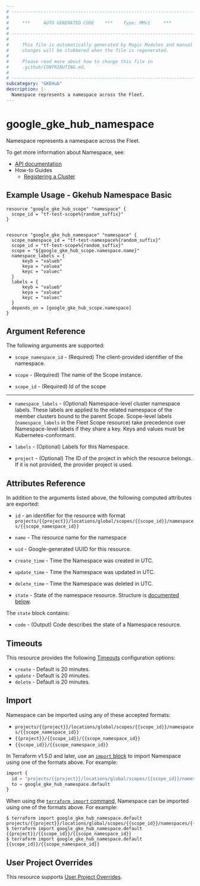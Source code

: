```yaml
---
# ----------------------------------------------------------------------------
#
#     ***     AUTO GENERATED CODE    ***    Type: MMv1     ***
#
# ----------------------------------------------------------------------------
#
#     This file is automatically generated by Magic Modules and manual
#     changes will be clobbered when the file is regenerated.
#
#     Please read more about how to change this file in
#     .github/CONTRIBUTING.md.
#
# ----------------------------------------------------------------------------
subcategory: "GKEHub"
description: |-
  Namespace represents a namespace across the Fleet.
---
```


# google\_gke\_hub\_namespace

Namespace represents a namespace across the Fleet.


To get more information about Namespace, see:

* [API documentation](https://cloud.google.com/anthos/fleet-management/docs/reference/rest/v1/projects.locations.scopes.namespaces)
* How-to Guides
    * [Registering a Cluster](https://cloud.google.com/anthos/multicluster-management/connect/registering-a-cluster#register_cluster)

## Example Usage - Gkehub Namespace Basic


```hcl
resource "google_gke_hub_scope" "namespace" {
  scope_id = "tf-test-scope%{random_suffix}"
}


resource "google_gke_hub_namespace" "namespace" { 
  scope_namespace_id = "tf-test-namespace%{random_suffix}"
  scope_id = "tf-test-scope%{random_suffix}"
  scope = "${google_gke_hub_scope.namespace.name}"
  namespace_labels = {
      keyb = "valueb"
      keya = "valuea"
      keyc = "valuec"
  }
  labels = {
      keyb = "valueb"
      keya = "valuea"
      keyc = "valuec" 
  }
  depends_on = [google_gke_hub_scope.namespace]
}
```

## Argument Reference

The following arguments are supported:


* `scope_namespace_id` -
  (Required)
  The client-provided identifier of the namespace.

* `scope` -
  (Required)
  The name of the Scope instance.

* `scope_id` -
  (Required)
  Id of the scope


- - -


* `namespace_labels` -
  (Optional)
  Namespace-level cluster namespace labels. These labels are applied
  to the related namespace of the member clusters bound to the parent
  Scope. Scope-level labels (`namespace_labels` in the Fleet Scope
  resource) take precedence over Namespace-level labels if they share
  a key. Keys and values must be Kubernetes-conformant.

* `labels` -
  (Optional)
  Labels for this Namespace.

* `project` - (Optional) The ID of the project in which the resource belongs.
    If it is not provided, the provider project is used.


## Attributes Reference

In addition to the arguments listed above, the following computed attributes are exported:

* `id` - an identifier for the resource with format `projects/{{project}}/locations/global/scopes/{{scope_id}}/namespaces/{{scope_namespace_id}}`

* `name` -
  The resource name for the namespace

* `uid` -
  Google-generated UUID for this resource.

* `create_time` -
  Time the Namespace was created in UTC.

* `update_time` -
  Time the Namespace was updated in UTC.

* `delete_time` -
  Time the Namespace was deleted in UTC.

* `state` -
  State of the namespace resource.
  Structure is [documented below](#nested_state).


<a name="nested_state"></a>The `state` block contains:

* `code` -
  (Output)
  Code describes the state of a Namespace resource.

## Timeouts

This resource provides the following
[Timeouts](https://developer.hashicorp.com/terraform/plugin/sdkv2/resources/retries-and-customizable-timeouts) configuration options:

- `create` - Default is 20 minutes.
- `update` - Default is 20 minutes.
- `delete` - Default is 20 minutes.

## Import


Namespace can be imported using any of these accepted formats:

* `projects/{{project}}/locations/global/scopes/{{scope_id}}/namespaces/{{scope_namespace_id}}`
* `{{project}}/{{scope_id}}/{{scope_namespace_id}}`
* `{{scope_id}}/{{scope_namespace_id}}`


In Terraform v1.5.0 and later, use an [`import` block](https://developer.hashicorp.com/terraform/language/import) to import Namespace using one of the formats above. For example:

```tf
import {
  id = "projects/{{project}}/locations/global/scopes/{{scope_id}}/namespaces/{{scope_namespace_id}}"
  to = google_gke_hub_namespace.default
}
```

When using the [`terraform import` command](https://developer.hashicorp.com/terraform/cli/commands/import), Namespace can be imported using one of the formats above. For example:

```
$ terraform import google_gke_hub_namespace.default projects/{{project}}/locations/global/scopes/{{scope_id}}/namespaces/{{scope_namespace_id}}
$ terraform import google_gke_hub_namespace.default {{project}}/{{scope_id}}/{{scope_namespace_id}}
$ terraform import google_gke_hub_namespace.default {{scope_id}}/{{scope_namespace_id}}
```

## User Project Overrides

This resource supports [User Project Overrides](https://registry.terraform.io/providers/hashicorp/google/latest/docs/guides/provider_reference#user_project_override).

